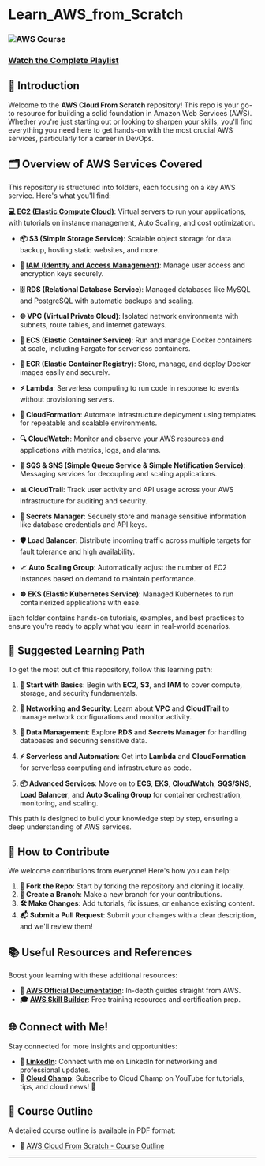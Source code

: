 # Learn_AWS_from_Scratch

### ![AWS Course](N4si/Learn_AWS_from_Scratch/AWS_Course.png)


### [**Watch the Complete Playlist**](https://youtube.com/playlist?list=PLOa-edppsqFn4MFr5KDqm0Y92d2nGyGgQ&si=srktTEibogJ-QDub)


## 🌟 Introduction
Welcome to the **AWS Cloud From Scratch** repository! This repo is your go-to resource for building a solid foundation in Amazon Web Services (AWS). Whether you're just starting out or looking to sharpen your skills, you'll find everything you need here to get hands-on with the most crucial AWS services, particularly for a career in DevOps.

## 🗂 Overview of AWS Services Covered
This repository is structured into folders, each focusing on a key AWS service. Here's what you'll find:

**💻 [EC2 (Elastic Compute Cloud)](./EC2)**: Virtual servers to run your applications, with tutorials on instance management, Auto Scaling, and cost optimization.
  
- **📦 S3 (Simple Storage Service)**: Scalable object storage for data backup, hosting static websites, and more.

- **🔐 [IAM (Identity and Access Management)](./AWS%20IAM/)**: Manage user access and encryption keys securely.

- **🗄️ RDS (Relational Database Service)**: Managed databases like MySQL and PostgreSQL with automatic backups and scaling.

- **🌐 VPC (Virtual Private Cloud)**: Isolated network environments with subnets, route tables, and internet gateways.

- **🐳 ECS (Elastic Container Service)**: Run and manage Docker containers at scale, including Fargate for serverless containers.

- **🎯 ECR (Elastic Container Registry)**: Store, manage, and deploy Docker images easily and securely.

- **⚡ Lambda**: Serverless computing to run code in response to events without provisioning servers.

- **📜 CloudFormation**: Automate infrastructure deployment using templates for repeatable and scalable environments.

- **🔍 CloudWatch**: Monitor and observe your AWS resources and applications with metrics, logs, and alarms.

- **💬 SQS & SNS (Simple Queue Service & Simple Notification Service)**: Messaging services for decoupling and scaling applications.

- **📊 CloudTrail**: Track user activity and API usage across your AWS infrastructure for auditing and security.

- **🔑 Secrets Manager**: Securely store and manage sensitive information like database credentials and API keys.

- **🛡️ Load Balancer**: Distribute incoming traffic across multiple targets for fault tolerance and high availability.

- **📈 Auto Scaling Group**: Automatically adjust the number of EC2 instances based on demand to maintain performance.

- **☸️ EKS (Elastic Kubernetes Service)**: Managed Kubernetes to run containerized applications with ease.

Each folder contains hands-on tutorials, examples, and best practices to ensure you're ready to apply what you learn in real-world scenarios.

## 🧭 Suggested Learning Path
To get the most out of this repository, follow this learning path:

1. **🔰 Start with Basics**: Begin with **EC2**, **S3**, and **IAM** to cover compute, storage, and security fundamentals.
   
2. **🔐 Networking and Security**: Learn about **VPC** and **CloudTrail** to manage network configurations and monitor activity.

3. **💾 Data Management**: Explore **RDS** and **Secrets Manager** for handling databases and securing sensitive data.

4. **⚡ Serverless and Automation**: Get into **Lambda** and **CloudFormation** for serverless computing and infrastructure as code.

5. **📦 Advanced Services**: Move on to **ECS**, **EKS**, **CloudWatch**, **SQS/SNS**, **Load Balancer**, and **Auto Scaling Group** for container orchestration, monitoring, and scaling.

This path is designed to build your knowledge step by step, ensuring a deep understanding of AWS services.

## 🤝 How to Contribute
We welcome contributions from everyone! Here's how you can help:

1. **🍴 Fork the Repo**: Start by forking the repository and cloning it locally.
2. **🌿 Create a Branch**: Make a new branch for your contributions.
3. **🛠️ Make Changes**: Add tutorials, fix issues, or enhance existing content.
4. **📬 Submit a Pull Request**: Submit your changes with a clear description, and we'll review them!

## 📚 Useful Resources and References
Boost your learning with these additional resources:

- **📖 [AWS Official Documentation](https://aws.amazon.com/documentation/)**: In-depth guides straight from AWS.
- **🎓 [AWS Skill Builder](https://skillbuilder.aws/)**: Free training resources and certification prep.

## 🌐 Connect with Me!
Stay connected for more insights and opportunities:

- **🔗 [LinkedIn](https://www.linkedin.com/in/nasiullha-chaudhari/)**: Connect with me on LinkedIn for networking and professional updates.
- **📢 [Cloud Champ](https://www.youtube.com/@cloudchamp?sub_confirmation=1)**: Subscribe to Cloud Champ on YouTube for tutorials, tips, and cloud news! 🎥

## 📄 Course Outline
A detailed course outline is available in PDF format:

- 📂 [AWS Cloud From Scratch - Course Outline](https://app.napkin.ai/page/CgoiCHByb2Qtb25lEiwKBFBhZ2UaJGI4N2Y2NDk3LThkMGEtNGNmYS04NjQ1LTQ1MGJkOGM4MzBmMQ?s=1)

---